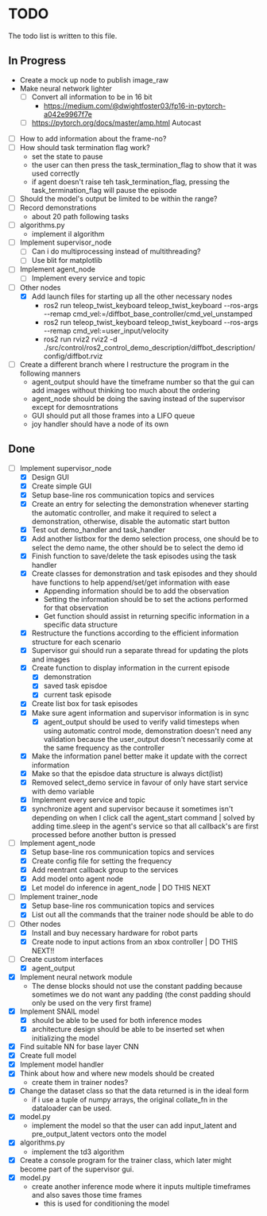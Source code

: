# TODO

The todo list is written to this file.

## In Progress

- Create a mock up node to publish image_raw
- Make neural network lighter
    - [ ] Convert all information to be in 16 bit
        - https://medium.com/@dwightfoster03/fp16-in-pytorch-a042e9967f7e
    - [ ] https://pytorch.org/docs/master/amp.html Autocast
- [ ] How to add information about the frame-no?
- [ ] How should task termination flag work?
    - set the state to pause
    - the user can then press the task_termination_flag to show that it was used correctly
    - if agent doesn't raise teh task_termination_flag, pressing the task_termination_flag will pause the episode
- [ ] Should the model's output be limited to be within the range?
- [ ] Record demonstrations
    - about 20 path following tasks
- [ ] algorithms.py
    - implement il algorithm
- [ ] Implement supervisor_node
    - [ ] Can i do multiprocessing instead of multithreading?
    - [ ] Use blit for matplotlib
- [ ] Implement agent_node
    - [ ] Implement every service and topic
- [ ] Other nodes
    - [x] Add launch files for starting up all the other necessary nodes 
        - ros2 run teleop_twist_keyboard teleop_twist_keyboard --ros-args --remap cmd_vel:=/diffbot_base_controller/cmd_vel_unstamped
        - ros2 run teleop_twist_keyboard teleop_twist_keyboard --ros-args --remap cmd_vel:=user_input/velocity
        - ros2 run rviz2 rviz2 -d ./src/control/ros2_control_demo_description/diffbot_description/config/diffbot.rviz
- [ ] Create a different branch where I restructure the program in the following manners
    - agent_output should have the timeframe number so that the gui can add images without thinking too much about the ordering
    - agent_node should be doing the saving instead of the supervisor except for demosntrations
    - GUI should put all those frames into a LIFO queue
    - joy handler should have a node of its own

## Done

- [ ] Implement supervisor_node
    - [x] Design GUI 
    - [x] Create simple GUI
    - [x] Setup base-line ros communication topics and services
    - [x] Create an entry for selecting the demonstration whenever starting the automatic controller, and make it required to select a demonstration, otherwise, disable the automatic start button
    - [x] Test out demo_handler and task_handler
    - [x] Add another listbox for the demo selection process, one should be to select the demo name, the other should be to select the demo id
    - [x] Finish function to save/delete the task episodes using the task handler
    - [x] Create classes for demonstration and task episodes and they should have functions to help append/set/get information with ease
        - Appending information should be to add the observation
        - Setting the information should be to set the actions performed for that observation
        - Get function should assist in returning specific information in a specific data structure
    - [x] Restructure the functions according to the efficient information structure for each scenario
    - [x] Supervisor gui should run a separate thread for updating the plots and images
    - [x] Create function to display information in the current episode
        - [x] demonstration
        - [x] saved task episdoe
        - [x] current task episode
    - [x] Create list box for task episodes
    - [x] Make sure agent information and supervisor information is in sync
        - [x] agent_output should be used to verify valid timesteps when using automatic control mode, demonstration doesn't need any validation because the user_output doesn't necessarily come at the same frequency as the controller
    - [x] Make the information panel better make it update with the correct information
    - [x] Make so that the episdoe data structure is always dict(list)
    - [x] Removed select_demo service in favour of only have start service with demo variable
    - [x] Implement every service and topic
    - [x] synchronize agent and supervisor because it sometimes isn't depending on when I click call the agent_start command | solved by adding time.sleep in the agent's service so that all callback's are first processed before another button is pressed
- [ ] Implement agent_node
    - [x] Setup base-line ros communication topics and services
    - [x] Create config file for setting the frequency
    - [x] Add reentrant callback group to the services
    - [x] Add model onto agent node
    - [x] Let model do inference in agent_node | DO THIS NEXT
- [ ] Implement trainer_node
    - [x] Setup base-line ros communication topics and services
    - [x] List out all the commands that the trainer node should be able to do
- [ ] Other nodes
    - [x] Install and buy necessary hardware for robot parts
    - [x] Create node to input actions from an xbox controller | DO THIS NEXT!!
- [ ] Create custom interfaces
    - [x] agent_output
- [x] Implement neural network module
    - The dense blocks should not use the constant padding because sometimes we do not want any padding (the const padding should only be used on the very first frame)
- [x] Implement SNAIL model
    - [x] should be able to be used for both inference modes
    - [x] architecture design should be able to be inserted set when initializing the model
- [x] Find suitable NN for base layer CNN
- [x] Create full model
- [x] Implement model handler
- [x] Think about how and where new models should be created
    - create them in trainer nodes?
- [x] Change the dataset class so that the data returned is in the ideal form
    - if i use a tuple of numpy arrays, the original collate_fn in the dataloader can be used.
- [x] model.py
    - implement the model so that the user can add input_latent and pre_output_latent vectors onto the model
- [x] algorithms.py 
    - implement the td3 algorithm
- [x] Create a console program for the trainer class, which later might become part of the supervisor gui.
- [x] model.py
    - create another inference mode where it inputs multiple timeframes and also saves those time frames
        - this is used for conditioning the model
